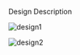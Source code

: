 Design Description

![design1](https://user-images.githubusercontent.com/35187384/110253069-a5ddfa00-7f88-11eb-8eca-0bef68008a6d.PNG)

![design2](https://user-images.githubusercontent.com/35187384/110253070-a6769080-7f88-11eb-82fc-b2096c9f3ef3.PNG)
